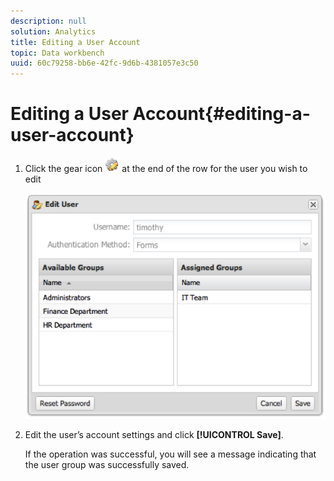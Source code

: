 ```yaml
---
description: null
solution: Analytics
title: Editing a User Account
topic: Data workbench
uuid: 60c79258-bb6e-42fc-9d6b-4381057e3c50
---
```


# Editing a User Account{#editing-a-user-account}

1. Click the gear icon ![](assets/edit_icon.png) at the end of the row for the user you wish to edit

   ![](assets/edit_user_account.png)

1. Edit the user’s account settings and click **[!UICONTROL Save]**.

   If the operation was successful, you will see a message indicating that the user group was successfully saved. 